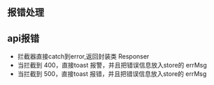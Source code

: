 
## 报错处理
## api报错
- 拦截器直接catch到error,返回封装类 Responser
- 当拦截到 400，直接toast 报警，并且把错误信息放入store的 errMsg
- 当拦截到 500，直接toast 报错，并且把错误信息放入store的 errMsg

